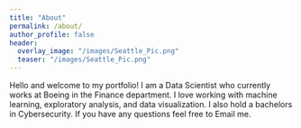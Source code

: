 ```yaml
---
title: "About"
permalink: /about/
author_profile: false
header:
  overlay_image: "/images/Seattle_Pic.png"
  teaser: "/images/Seattle_Pic.png"
--- 
```


Hello and welcome to my portfolio! I am a Data Scientist who currently works at Boeing in the Finance department. I love working with machine learning, exploratory analysis, and data visualization. I also hold a bachelors in Cybersecurity. If you have any questions feel free to Email me.
